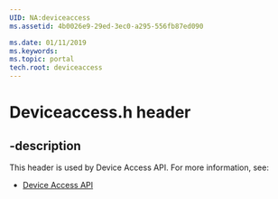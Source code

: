 ```yaml
---
UID: NA:deviceaccess
ms.assetid: 4b0026e9-29ed-3ec0-a295-556fb87ed090

ms.date: 01/11/2019
ms.keywords: 
ms.topic: portal
tech.root: deviceaccess
---
```


# Deviceaccess.h header


## -description


This header is used by Device Access API. For more information, see:

- [Device Access API](../_deviceaccess/index.md)

